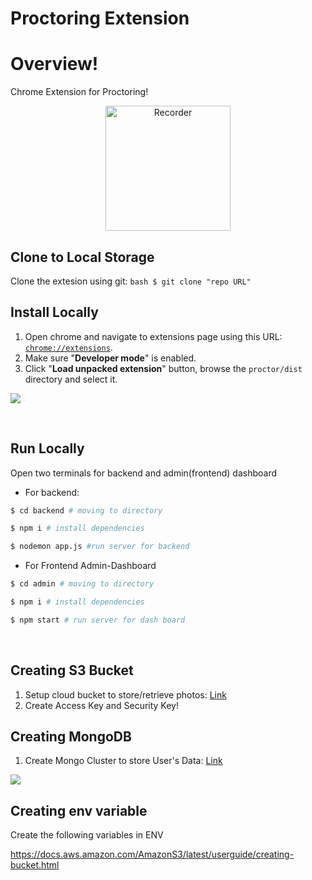 # Proctoring Extension


#  Overview!
Chrome Extension for Proctoring!

</p>

<p align="center">
  <img width="200px" src="./assets/logo.png" alt="Recorder" />
</p>

## Clone to Local Storage
Clone the extesion using git:
```bash $ git clone "repo URL" ```

## Install Locally

1. Open chrome and navigate to extensions page using this URL: [`chrome://extensions`](chrome://extensions).
1. Make sure "**Developer mode**" is enabled.
1. Click "**Load unpacked extension**" button, browse the `proctor/dist` directory and select it.

![](./assets/dev-guide.png)

<br>

## Run Locally
Open two terminals for backend and admin(frontend) dashboard
- For backend:
```bash
$ cd backend # moving to directory

$ npm i # install dependencies

$ nodemon app.js #run server for backend
```
- For Frontend   Admin-Dashboard
```bash
$ cd admin # moving to directory

$ npm i # install dependencies

$ npm start # run server for dash board
```
<br>




## Creating S3 Bucket

1. Setup cloud bucket to store/retrieve photos: [Link](https://docs.aws.amazon.com/AmazonS3/latest/userguide/creating-bucket.html)
2. Create Access Key and Security Key!


## Creating MongoDB 

1. Create Mongo Cluster to store User's Data: [Link](https://www.mongodb.com/basics/clusters/mongodb-cluster-setup)

![](./assets/dev-guide.png)

## Creating env variable
Create the following variables in ENV




https://docs.aws.amazon.com/AmazonS3/latest/userguide/creating-bucket.html
